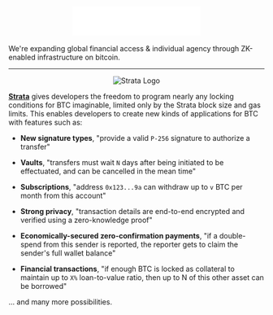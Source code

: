 <p align="center">
  <img src="images/logo.png" alt="Alpen Labs Logo" width="50%">
</p>

We're expanding global financial access
& individual agency through ZK-enabled infrastructure on bitcoin.

---

<p align="center">
  <img src="https://docs.stratabtc.org/images/Strata_Small.png" alt="Strata Logo" width="21%">
</p>

[**Strata**](https://stratabtc.org) gives developers the freedom to program nearly
any locking conditions for BTC imaginable,
limited only by the Strata block size and gas limits.
This enables developers to create new kinds of applications for BTC
with features such as:

- **New signature types**, "provide a valid `P-256` signature to authorize a transfer"

- **Vaults**, "transfers must wait `N` days after being initiated to be effectuated,
  and can be cancelled in the mean time"

- **Subscriptions**, "address `0x123...9a` can withdraw up to `v` BTC 
  per month from this account"

- **Strong privacy**, "transaction details are end-to-end encrypted
  and verified using a zero-knowledge proof"

- **Economically-secured zero-confirmation payments**,
  "if a double-spend from this sender is reported,
  the reporter gets to claim the sender's full wallet balance"

- **Financial transactions**,
  "if enough BTC is locked as collateral to maintain up
  to `X%` loan-to-value ratio,
  then up to N of this other asset can be borrowed"

... and many more possibilities.

